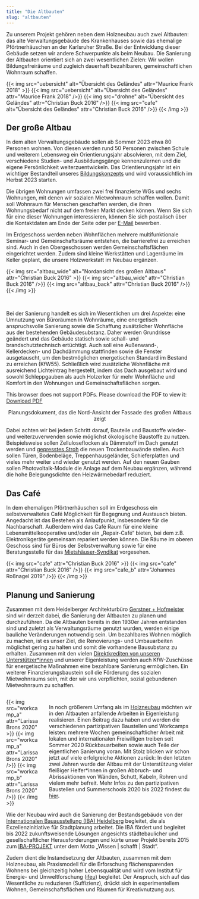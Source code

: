 ```yaml
---
title: "Die Altbauten"
slug: "altbauten"
---
```


Zu unserem Projekt gehören neben dem Holzneubau auch zwei Altbauten: das alte Verwaltungsgebäude des Krankenhauses
sowie das ehemalige Pförtnerhäuschen an der Karlsruher Straße. Bei der Entwicklung dieser Gebäude setzen wir andere 
Schwerpunkte als beim Neubau. Die Sanierung der Altbauten orientiert sich an zwei wesentlichen Zielen: Wir wollen 
Bildungsfreiräume und zugleich dauerhaft bezahlbaren, gemeinschaftlichen Wohnraum schaffen. 


{{< img src="uebersicht" alt="Übersicht des Geländes" attr="Maurice Frank 2018" >}}
    {{< img src="uebersicht" alt="Übersicht des Geländes" attr="Maurice Frank 2018" />}}
    {{< img src="drohne" alt="Übersicht des Geländes" attr="Christian Buck 2016" />}}
    {{< img src="cafe" alt="Übersicht des Geländes" attr="Christian Buck 2016" />}}
{{< /img >}}


## Der große Altbau

In dem alten Verwaltungsgebäude sollen ab Sommer 2023 etwa 80 Personen wohnen.
Von diesen werden rund 50 Personen zwischen Schule und weiterem Lebensweg ein Orientierungsjahr absolvieren, mit dem 
Ziel, verschiedene Studien- und Ausbildungsgänge kennenzulernen und die eigene Persönlichkeit weiterzuentwickeln. 
Das Orientierungsjahr ist ein wichtiger Bestandteil unseres [Bildungskonzepts](/bildung/) und wird voraussichtlich im 
Herbst 2023 starten.

Die übrigen Wohnungen umfassen zwei frei finanzierte WGs und sechs Wohnungen, mit denen wir sozialen Mietwohnraum
schaffen wollen. Damit soll Wohnraum für Menschen geschaffen werden, die ihren Wohnungsbedarf nicht auf dem freien Markt
decken können. Wenn Sie sich für eine dieser Wohnungen interessieren, können Sie sich postalisch über die Kontaktdaten 
am Ende der Seite oder per [E-Mail](mailto:kontakt@collegiumacademicum.de) bewerben.

Im Erdgeschoss werden neben Wohnflächen mehrere multifunktionale Seminar- und Gemeinschaftsräume entstehen, die
barrierefrei zu erreichen sind. Auch in den Obergeschossen werden Gemeinschaftsflächen eingerichtet werden.
Zudem sind kleine Werkstätten und Lagerräume im Keller geplant, die unsere Holzwerkstatt im Neubau ergänzen.


{{< img src="altbau_wide" alt="Nordansicht des großen Altbaus" attr="Christian Buck 2016" >}}
    {{< img src="altbau_wide" attr="Christian Buck 2016" />}}
    {{< img src="altbau_back" attr="Christian Buck 2016" />}}
{{< /img >}}

<br>

Bei der Sanierung handelt es sich im Wesentlichen um drei Aspekte: eine Umnutzung von Büroräumen in Wohnräume, eine 
energetisch anspruchsvolle Sanierung sowie die Schaffung zusätzlicher Wohnfläche aus der bestehenden Gebäudesubstanz.
Daher werden Grundrisse geändert und das Gebäude statisch sowie schall- und brandschutztechnisch ertüchtigt.
Auch soll eine Außenwand-, Kellerdecken- und Dachdämmung stattfinden sowie die Fenster ausgetauscht, um den
bestmöglichen energetischen Standard im Bestand zu erreichen (KfW55).
Schließlich wird zusätzliche Wohnfläche mit ausreichend Lichteintrag hergestellt,
indem das Dach ausgebaut wird und sowohl Schleppgauben als auch Holzerker für mehr Wohnfläche und Komfort in den
Wohnungen und Gemeinschaftsflächen sorgen.

<object data="altbau_fassade_nord.pdf" type="application/pdf" width="100%" height="100%">
    This browser does not support PDFs. Please download the PDF to view it: <a href="altbau_fassade_nord.pdf">Download PDF</a>
</object>
<p><center>Planungsdokument, das die Nord-Ansicht der Fassade des großen Altbaus zeigt</center></p>

Dabei achten wir bei jedem Schritt darauf, Bauteile und Baustoffe wieder- und weiterzuverwenden sowie möglichst
ökologische Baustoffe zu nutzen. Beispielsweise sollen Zelluloseflocken als Dämmstoff im Dach genutzt werden und
[gepresstes Stroh](https://stramentec.com/) die neuen Trockenbauwände stellen. Auch sollen Türen, Bodenbeläge, 
Treppenhausgeländer, Schieferplatten und vieles mehr weiter und wieder genutzt werden. Auf den neuen Gauben sollen
Photovoltaik-Module die Anlage auf dem Neubau ergänzen, während die hohe Belegungsdichte den Heizwärmebedarf
reduziert.

## Das Café

In dem ehemaligen Pförtnerhäuschen soll im Erdgeschoss ein selbstverwaltetes Café Möglichkeit für Begegnung und
Austausch bieten. Angedacht ist das Bestehen als Anlaufpunkt, insbesondere für die Nachbarschaft.
Außerdem wird das Café Raum für eine kleine Lebensmittelkooperative und/oder ein „Repair-Café“ bieten, bei dem z.B.
Elektronikgeräte gemeinsam repariert werden können. Die Räume im oberen Geschoss sind für Büros der Selbstverwaltung
sowie für eine Beratungsstelle für das [Mietshäuser-Syndikat](https://www.syndikat.org/de/unternehmensverbund/) 
vorgesehen.

{{< img src="cafe" attr="Christian Buck 2016" >}}
    {{< img src="cafe" attr="Christian Buck 2016" />}}
    {{< img src="cafe_b" attr="Johannes Roßnagel 2019" />}}
{{< /img >}}

## Planung und Sanierung

Zusammen mit dem Heidelberger Architekturbüro [Gerstner + Hofmeister](https://gerstner-hofmeister.de/) sind wir derzeit 
dabei, die Sanierung der Altbauten zu planen und durchzuführen. Da die Altbauten bereits in den 1930er Jahren entstanden
sind und zuletzt als Verwaltungsräume genutzt wurden, werden einige bauliche Veränderungen notwendig sein. 
Um bezahlbares Wohnen möglich zu machen, ist es unser Ziel, die Renovierungs- und Umbauarbeiten möglichst gering zu 
halten und somit die vorhandene Bausubstanz zu erhalten. Zusammen mit den vielen 
[Direktkrediten von unseren Unterstützer*innen](https://collegiumacademicum.de/direktkredite/) und unserer Eigenleistung
werden auch KfW-Zuschüsse für energetische Maßnahmen eine bezahlbare Sanierung ermöglichen.
Ein weiterer Finanzierungsbaustein soll die Förderung des sozialen Mietwohnraums sein, mit der wir uns verpflichten, 
sozial gebundenen Mietwohnraum zu schaffen. 

<div class="columns" style="margin-top: 2em;">
    <div class="column">
    {{< img src="workcamp_a" attr="Larissa Brons 2020" >}}
      {{< img src="workcamp_a" attr="Larissa Brons 2020" />}}
      {{< img src="workcamp_b" attr="Larissa Brons 2020" />}}
    {{< /img >}}
    </div>
    <div class="column">
<p>In noch größerem Umfang als im <a href="/neubau">Holzneubau</a> möchten wir in den Altbauten 
anfallende Arbeiten in Eigenleistung realisieren. Einen Beitrag dazu haben und werden die verschiedenen partizipativen 
Baustellen und Workcamps leisten: mehrere Wochen gemeinschaftlicher Arbeit mit lokalen und internationalen Freiwilligen 
treiben seit Sommer 2020 Rückbauarbeiten sowie auch Teile der eigentlichen Sanierung voran.
Mit Stolz blicken wir schon jetzt auf viele erfolgreiche Aktionen zurück: 
In den letzten zwei Jahren wurde der Altbau mit der Unterstützung vieler fleißiger Helfer*innen in großen Abbruch- und 
Abrissaktionen von Wänden, Schutt, Kabeln, Rohren und vielem mehr befreit.
Mehr Infos zu den partizipativen Baustellen und Summerschools 2020 bis 2022 findest du <a href="/aktionen">hier</a>.
</p>
   
</div>
</div>

Wie der Neubau wird auch die Sanierung der Bestandsgebäude von der 
[Internationalen Bauausstellung (IBA) Heidelberg](https://iba.heidelberg.de/de) begleitet, die als Exzellenzinitiative 
für Stadtplanung arbeitet. 
Die IBA fördert und begleitet bis 2022 zukunftsweisende Lösungen angesichts städtebaulicher und gesellschaftlicher 
Herausforderungen und kürte unser Projekt bereits 2015 zum 
[IBA-PROJEKT](https://iba.heidelberg.de/de/projekte/collegium-academicum) unter dem Motto „Wissen | schafft | Stadt“.

Zudem dient die Instandsetzung der Altbauten, zusammen mit dem Holzneubau, als Praxismodell für die Erforschung 
flächensparenden Wohnens bei gleichzeitig hoher Lebensqualität und wird vom Institut für Energie- und Umweltforschung 
([ifeu](https://www.ifeu.de/projekt/suprastadt/)) begleitet. Der Anspruch, sich auf das Wesentliche zu reduzieren 
(Suffizienz), drückt sich in experimentellem Wohnen, Gemeinschaftsflächen und Räumen für Kreativnutzung aus.
